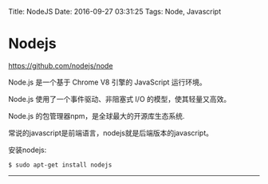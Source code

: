 Title: NodeJS
Date: 2016-09-27 03:31:25
Tags: Node, Javascript



# Nodejs

<https://github.com/nodejs/node>

Node.js 是一个基于 Chrome V8 引擎的 JavaScript 运行环境。

Node.js 使用了一个事件驱动、非阻塞式 I/O 的模型，使其轻量又高效。

Node.js 的包管理器npm，是全球最大的开源库生态系统.

常说的javascript是前端语言，nodejs就是后端版本的javascript。

安装nodejs:

    $ sudo apt-get install nodejs

***
